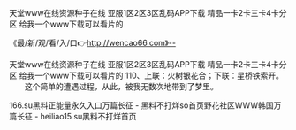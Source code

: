 天堂www在线资源种子在线
亚服1区2区3区乱码APP下载
精品一卡2卡三卡4卡分区
给我一个www下载可以看片的


《最/新/观/看/入/口👉http://wencao66.com》--

天堂www在线资源种子在线
亚服1区2区3区乱码APP下载
精品一卡2卡三卡4卡分区
给我一个www下载可以看片的
	110、上联：火树银花合；下联：星桥铁索开。
　　这个简单的遭遇过程，从此，被我无数次地带到了梦里。





166.su黑料正能量永久入口万篇长征 - 黑料不打烊so首页野花社区WWW韩国万篇长征 - heiliao15 su黑料不打烊首页
